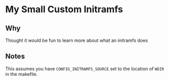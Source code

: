 # My Small Custom Initramfs

## Why

Thought it would be fun to learn more about what an initramfs does

## Notes

This assumes you have `CONFIG_INITRAMFS_SOURCE` set to the location of `WDIR` in the makefile.
